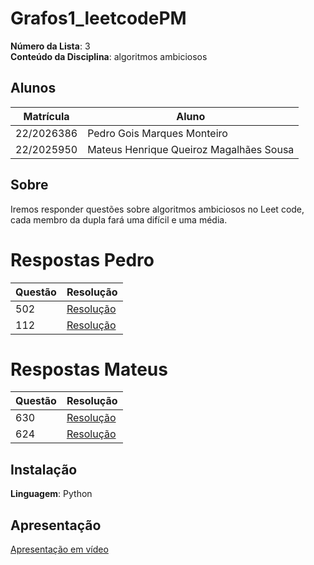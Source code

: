 # Grafos1_leetcodePM

**Número da Lista**: 3<br>
**Conteúdo da Disciplina**: algoritmos ambiciosos<br>

## Alunos
|Matrícula | Aluno |
| -- | -- |
| 22/2026386  |  Pedro Gois Marques Monteiro |
| 22/2025950  |  Mateus Henrique Queiroz Magalhães Sousa |

## Sobre 
Iremos responder questões sobre algoritmos ambiciosos no Leet code, cada membro da dupla fará uma difícil e uma média.

# Respostas Pedro
|Questão | Resolução |
| -- | -- |
| 502  |  [Resolução](./Respostas/502.py) |
| 112  |  [Resolução](./Respostas/122.py)|

# Respostas Mateus

|Questão | Resolução |
| -- | -- |
| 630 |  [Resolução](./Respostas/630.py)|
| 624 |  [Resolução](./Resposta/624.py)|

## Instalação 
**Linguagem**: Python<br>

## Apresentação
[Apresentação em vídeo ]()



